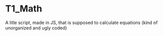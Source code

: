 T1_Math
=======

A litle script, made in JS, that is supposed to calculate equations
(kind of unorganized and ugly coded)

